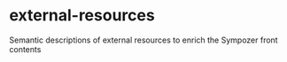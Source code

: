 # external-resources
Semantic descriptions of external resources to enrich the Sympozer front contents

